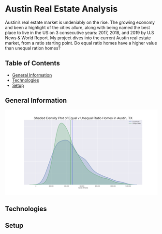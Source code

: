 # Austin Real Estate Analysis

Austin’s real estate market is undeniably on the rise.  The growing economy and been a highlight of the cities allure, along with being named the best place to live in the US on 3 consecutive years: 2017, 2018, and 2019 by U.S News & World Report.  My project dives into the current Austin real estate market, from a ratio starting point.  Do equal ratio homes have a higher value than unequal ration homes?   


## Table of Contents

* [General Information](#general-information)
* [Technologies](#technologies)
* [Setup](#setup)


## General Information

![](images/distributions.png)


## Technologies


## Setup